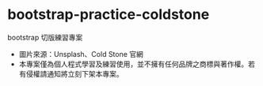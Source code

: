# bootstrap-practice-coldstone
bootstrap 切版練習專案

- 圖片來源：Unsplash、Cold Stone 官網
- 本專案僅為個人程式學習及練習使用，並不擁有任何品牌之商標與著作權。若有侵權請通知將立刻下架本專案。
